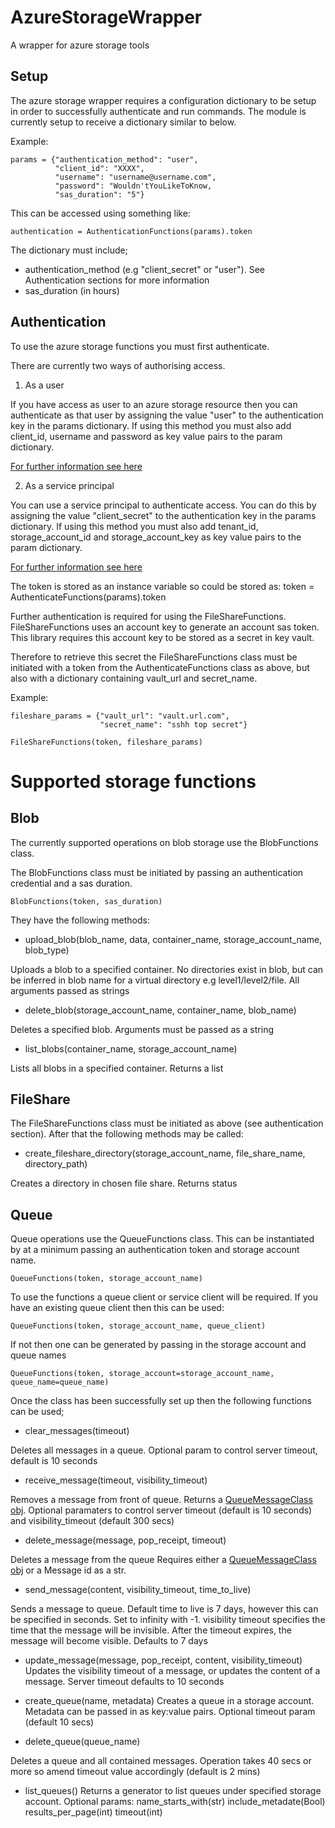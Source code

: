 # AzureStorageWrapper
A wrapper for azure storage tools

## Setup

The azure storage wrapper requires a configuration dictionary to be setup in order to successfully authenticate and run commands. The module is currently setup to receive a dictionary similar to below.

Example:

    params = {"authentication_method": "user", 
              "client_id": "XXXX",
              "username": "username@username.com",
              "password": "Wouldn'tYouLikeToKnow,
              "sas_duration": "5"}

This can be accessed using something like:

    authentication = AuthenticationFunctions(params).token

The dictionary must include;
- authentication_method (e.g "client_secret" or "user"). See Authentication sections for more information
- sas_duration (in hours)

## Authentication

To use the azure storage functions you must first authenticate.

There are currently two ways of authorising access.

1. As a user

If you have access as user to an azure storage resource then you can authenticate as that user by assigning the value "user" to the authentication key in the params dictionary. If using this method you must also add client_id, username and password as key value pairs to the param dictionary.

[For further information see here](https://docs.microsoft.com/en-us/python/api/azure-identity/azure.identity.usernamepasswordcredential?view=azure-python)

2. As a service principal

You can use a service principal to authenticate access. You can do this by assigning the value "client_secret" to the authentication key in the params dictionary. If using this method you must also add tenant_id, storage_account_id and storage_account_key as key value pairs to the param dictionary.

[For further information see here](https://docs.microsoft.com/en-us/python/api/azure-identity/azure.identity.clientsecretcredential?view=azure-python)

The token is stored as an instance variable so could be stored as: 
    token = AuthenticateFunctions(params).token

Further authentication is required for using the FileShareFunctions. FileShareFunctions uses an account key to generate an account sas token. This library requires this account key to be stored as a secret in key vault. 

Therefore to retrieve this secret the FileShareFunctions class must be initiated with a token from the AuthenticateFunctions class as above, but also with a dictionary containing vault_url and secret_name.

Example:

    fileshare_params = {"vault_url": "vault.url.com",
                        "secret_name": "sshh top secret"}

    FileShareFunctions(token, fileshare_params)   


# Supported storage functions

## Blob

The currently supported operations on blob storage use the BlobFunctions class.

The BlobFunctions class must be initiated by passing an authentication credential and a sas duration.

    BlobFunctions(token, sas_duration)

 They have the following methods:

- upload_blob(blob_name, data, container_name, storage_account_name, blob_type)

Uploads a blob to a specified container. No directories exist in blob, but can be inferred in blob name for a virtual directory e.g level1/level2/file. All arguments passed as strings

- delete_blob(storage_account_name, container_name, blob_name)

Deletes a specified blob. Arguments must be passed as a string

- list_blobs(container_name, storage_account_name)

Lists all blobs in a specified container. Returns a list

## FileShare

The FileShareFunctions class must be initiated as above (see authentication section). After that the following methods may be called:

- create_fileshare_directory(storage_account_name, file_share_name, directory_path)

Creates a directory in chosen file share. Returns status

## Queue

Queue operations use the QueueFunctions class. This can be instantiated by at a minimum passing an authentication token and storage account name. 

    QueueFunctions(token, storage_account_name)

To use the functions a queue client or service client will be required. If you have an existing queue client then this can be used:

    QueueFunctions(token, storage_account_name, queue_client)

If not then one can be generated by passing in the storage account and queue names

    QueueFunctions(token, storage_account=storage_account_name, queue_name=queue_name)

Once the class has been successfully set up then the following functions can be used;

- clear_messages(timeout)

Deletes all messages in a queue. Optional param to control server timeout, default is 10 seconds

- receive_message(timeout, visibility_timeout)

Removes a message from front of queue. Returns a [QueueMessageClass obj](https://docs.microsoft.com/en-us/python/api/azure-storage-queue/azure.storage.queue.queuemessage?view=azure-python). Optional paramaters to control server timeout (default is 10 seconds) and visibility_timeout (default 300 secs)

- delete_message(message, pop_receipt, timeout)

Deletes a message from the queue
Requires either a [QueueMessageClass obj](https://docs.microsoft.com/en-us/python/api/azure-storage-queue/azure.storage.queue.queuemessage?view=azure-python) or a Message id as a str.

- send_message(content, visibility_timeout, time_to_live)

Sends a message to queue.
Default time to live is 7 days, however this can be specified in seconds. Set to infinity with -1.
visibility timeout specifies the time that the message will be invisible. After the timeout expires, the message will become visible. Defaults to 7 days

- update_message(message, pop_receipt, content, visibility_timeout)
Updates the visibility timeout of a message, or updates the content of a message. Server timeout defaults to 10 seconds

- create_queue(name, metadata)
Creates a queue in a storage account. Metadata can be passed in as key:value pairs. Optional timeout param (default 10 secs)

- delete_queue(queue_name)

Deletes a queue and all contained messages. Operation takes 40 secs or more so amend timeout value accordingly (default is 2 mins)

- list_queues()
Returns a generator to list queues under specified storage account.
Optional params: 
    name_starts_with(str)
    include_metadate(Bool)
    results_per_page(int)
    timeout(int)